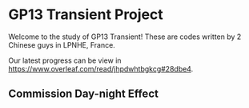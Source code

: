 # GP13 Transient Project

Welcome to the study of GP13 Transient! These are codes written by 2 Chinese guys in LPNHE, France.

Our latest progress can be view in <https://www.overleaf.com/read/jhpdwhtbgkcg#28dbe4>.

## Commission Day-night Effect

